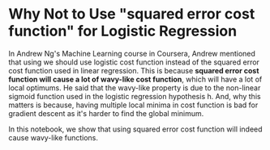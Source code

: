 # Why Not to Use "squared error cost function" for Logistic Regression

In Andrew Ng's Machine Learning course in Coursera, Andrew mentioned that using we should use logistic cost function instead of the squared error cost function used in linear regression. This is because **squared error cost function will cause a lot of wavy-like cost function**, which will have a lot of local optimums. He said that the wavy-like property is due to the non-linear sigmoid function used in the logistic regression hypothesis h. And, why this matters is because, having multiple local minima in cost function is bad for gradient descent as it's harder to find the global minimum.

In this notebook, we show that using squared error cost function will indeed cause wavy-like functions.
